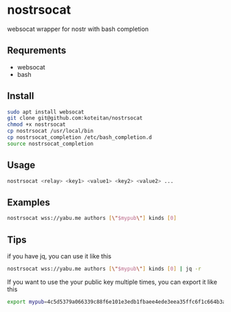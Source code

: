 # nostrsocat
websocat wrapper for nostr with bash completion

## Requrements
- websocat
- bash

## Install
```bash
sudo apt install websocat
git clone git@github.com:koteitan/nostrsocat
chmod +x nostrsocat
cp nostrsocat /usr/local/bin
cp nostrsocat_completion /etc/bash_completion.d
source nostrsocat_completion
```

## Usage
```bash
nostrsocat <relay> <key1> <value1> <key2> <value2> ...
```

## Examples
```bash
nostrsocat wss://yabu.me authors [\"$mypub\"] kinds [0]
```

## Tips
if you have jq, you can use it like this
```bash
nostrsocat wss://yabu.me authors [\"$mypub\"] kinds [0] | jq -r
```

If you want to use the your public key multiple times, you can export it like this
```bash
export mypub=4c5d5379a066339c88f6e101e3edb1fbaee4ede3eea35ffc6f1c664b3a4383ee
```

